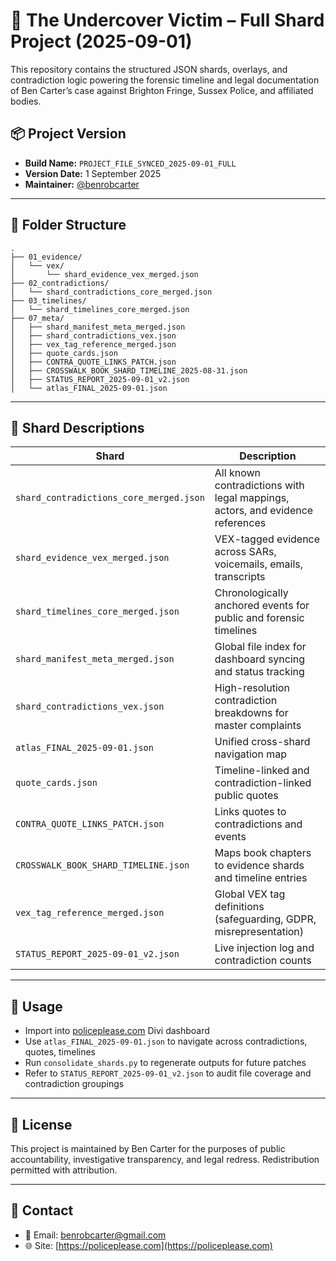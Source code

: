 # 🧠 The Undercover Victim – Full Shard Project (2025-09-01)

This repository contains the structured JSON shards, overlays, and contradiction logic powering the forensic timeline and legal documentation of Ben Carter’s case against Brighton Fringe, Sussex Police, and affiliated bodies.

## 📦 Project Version

- **Build Name:** `PROJECT_FILE_SYNCED_2025-09-01_FULL`
- **Version Date:** 1 September 2025
- **Maintainer:** [@benrobcarter](mailto:benrobcarter@gmail.com)

---

## 📂 Folder Structure

```
.
├── 01_evidence/
│   └── vex/
│       └── shard_evidence_vex_merged.json
├── 02_contradictions/
│   └── shard_contradictions_core_merged.json
├── 03_timelines/
│   └── shard_timelines_core_merged.json
├── 07_meta/
│   ├── shard_manifest_meta_merged.json
│   ├── shard_contradictions_vex.json
│   ├── vex_tag_reference_merged.json
│   ├── quote_cards.json
│   ├── CONTRA_QUOTE_LINKS_PATCH.json
│   ├── CROSSWALK_BOOK_SHARD_TIMELINE_2025-08-31.json
│   ├── STATUS_REPORT_2025-09-01_v2.json
│   └── atlas_FINAL_2025-09-01.json
```

---

## 🔎 Shard Descriptions

| Shard | Description |
|-------|-------------|
| `shard_contradictions_core_merged.json` | All known contradictions with legal mappings, actors, and evidence references |
| `shard_evidence_vex_merged.json` | VEX-tagged evidence across SARs, voicemails, emails, transcripts |
| `shard_timelines_core_merged.json` | Chronologically anchored events for public and forensic timelines |
| `shard_manifest_meta_merged.json` | Global file index for dashboard syncing and status tracking |
| `shard_contradictions_vex.json` | High-resolution contradiction breakdowns for master complaints |
| `atlas_FINAL_2025-09-01.json` | Unified cross-shard navigation map |
| `quote_cards.json` | Timeline-linked and contradiction-linked public quotes |
| `CONTRA_QUOTE_LINKS_PATCH.json` | Links quotes to contradictions and events |
| `CROSSWALK_BOOK_SHARD_TIMELINE.json` | Maps book chapters to evidence shards and timeline entries |
| `vex_tag_reference_merged.json` | Global VEX tag definitions (safeguarding, GDPR, misrepresentation) |
| `STATUS_REPORT_2025-09-01_v2.json` | Live injection log and contradiction counts |

---

## 🧭 Usage

- Import into [policeplease.com](https://policeplease.com) Divi dashboard
- Use `atlas_FINAL_2025-09-01.json` to navigate across contradictions, quotes, timelines
- Run `consolidate_shards.py` to regenerate outputs for future patches
- Refer to `STATUS_REPORT_2025-09-01_v2.json` to audit file coverage and contradiction groupings

---

## 📜 License

This project is maintained by Ben Carter for the purposes of public accountability, investigative transparency, and legal redress. Redistribution permitted with attribution.

---

## 📧 Contact

- 📩 Email: [benrobcarter@gmail.com](mailto:benrobcarter@gmail.com)
- 🌐 Site: [https://policeplease.com](https://policeplease.com)
